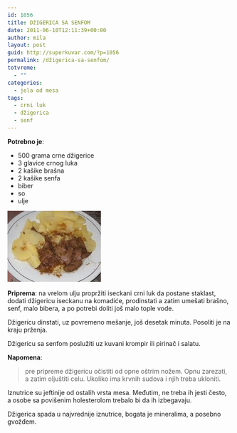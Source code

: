 ```yaml
---
id: 1056
title: DžIGERICA SA SENFOM
date: 2011-06-10T12:11:39+00:00
author: mila
layout: post
guid: http://superkuvar.com/?p=1056
permalink: /džigerica-sa-senfom/
totvreme:
  - ""
categories:
  - jela od mesa
tags:
  - crni luk
  - džigerica
  - senf
---
```

**Potrebno je**:

  * 500 grama crne džigerice
  * 3 glavice crnog luka
  * 2 kašike brašna
  * 2 kašike senfa
  * biber
  * so
  * ulje

<img class="alignnone size-full wp-image-1057" title="dzigericausenfu" src="/wp-content/uploads/2011/06/dzigericausenfu-e1307707883222.jpg" alt="" width="210" height="159" /> 

**Priprema**: na vrelom ulju propržiti iseckani crni luk da postane staklast, dodati džigericu iseckanu na komadiće, prodinstati a zatim umešati brašno, senf, malo bibera, a po potrebi doliti još malo tople vode.

Džigericu dinstati, uz povremeno mešanje, još desetak minuta. Posoliti je na kraju prženja.

Džigericu sa senfom poslužiti uz kuvani krompir ili pirinač i salatu.

**Napomena**: 
> pre pripreme džigericu očistiti od opne oštrim nožem. Opnu zarezati, a zatim oljuštiti celu. Ukoliko ima krvnih sudova i njih treba ukloniti.

Iznutrice su jeftinije od ostalih vrsta mesa. Međutim, ne treba ih jesti često, a osobe sa povišenim holesterolom trebalo bi da ih izbegavaju.

Džigerica spada u najvrednije iznutrice, bogata je mineralima, a posebno gvožđem.